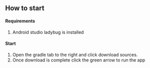 ## How to start
#### Requirements
1. Android studio ladybug is installed

#### Start
1. Open the gradle tab to the right and click download sources.
2. Once download is complete click the green arrow to run the app